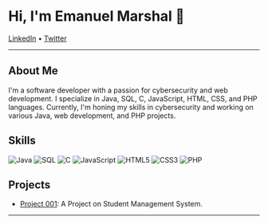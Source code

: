 # Hi, I'm Emanuel Marshal 👋

[LinkedIn](https://www.linkedin.com/in/emanuel-marshal/) • [Twitter](https://twitter.com/emanuelmarshal)

---

## About Me

I'm a software developer with a passion for cybersecurity and web development. I specialize in Java, SQL, C, JavaScript, HTML, CSS, and PHP languages. Currently, I'm honing my skills in cybersecurity and working on various Java, web development, and PHP projects.

## Skills

![Java](https://img.shields.io/badge/Java-ED8B00?logo=java&logoColor=white&style=for-the-badge)
![SQL](https://img.shields.io/badge/SQL-4479A1?logo=mysql&logoColor=white&style=for-the-badge)
![C](https://img.shields.io/badge/C-A8B9CC?logo=c&logoColor=white&style=for-the-badge)
![JavaScript](https://img.shields.io/badge/JavaScript-F7DF1E?logo=javascript&logoColor=black&style=for-the-badge)
![HTML5](https://img.shields.io/badge/HTML5-E34F26?logo=html5&logoColor=white&style=for-the-badge)
![CSS3](https://img.shields.io/badge/CSS3-1572B6?logo=css3&logoColor=white&style=for-the-badge)
![PHP](https://img.shields.io/badge/PHP-777BB4?logo=php&logoColor=white&style=for-the-badge)

## Projects

- [Project 001](https://github.com/Marshal-Emanuel/PROJECTS): A Project on Student Management System.

---

<!--<p align="center">
  <img src="https://visitor-badge.glitch.me/badge?page_id=emanuelmarshal" alt="visitor badge"/>
</p>-->
